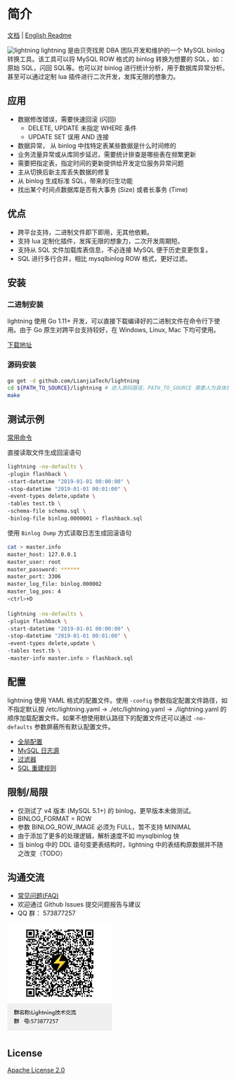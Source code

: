 # 简介

[文档](http://github.com/LianjiaTech/lightning/blob/master/doc/) | [English Readme](http://github.com/LianjiaTech/lightning/blob/master/README_EN.md)

![lightning](https://github.githubassets.com/images/icons/emoji/unicode/26a1.png) lightning 是由贝壳找房 DBA 团队开发和维护的一个 MySQL binlog 转换工具。该工具可以将 MySQL ROW 格式的 binlog 转换为想要的 SQL，如：原始 SQL，闪回 SQL等。也可以对 binlog 进行统计分析，用于数据库异常分析。甚至可以通过定制 lua 插件进行二次开发，发挥无限的想象力。

## 应用

* 数据修改错误，需要快速回滚 (闪回)
  * DELETE, UPDATE 未指定 WHERE 条件
  * UPDATE SET 误用 AND 连接
* 数据异常， 从 binlog 中找特定表某些数据是什么时间修的
* 业务流量异常或从库同步延迟，需要统计排查是哪些表在频繁更新
* 需要把指定表，指定时间的更新提供给开发定位服务异常问题
* 主从切换后新主库丢失数据的修复
* 从 binlog 生成标准 SQL，带来的衍生功能
* 找出某个时间点数据库是否有大事务 (Size) 或者长事务 (Time)

## 优点

* 跨平台支持，二进制文件即下即用，无其他依赖。
* 支持 lua 定制化插件，发挥无限的想象力，二次开发周期短。
* 支持从 SQL 文件加载库表信息，不必连接 MySQL 便于历史变更恢复。
* SQL 进行多行合并，相比 mysqlbinlog ROW 格式，更好过滤。

## 安装

### 二进制安装

lightning 使用 Go 1.11+ 开发，可以直接下载编译好的二进制文件在命令行下使用。由于 Go 原生对跨平台支持较好，在 Windows, Linux, Mac 下均可使用。

[下载地址](https://github.com/LianjiaTech/lightning/releases)

### 源码安装

```bash
go get -d github.com/LianjiaTech/lightning
cd ${PATH_TO_SOURCE}/lightning # 进入源码路径，PATH_TO_SOURCE 需要人为具体指定。
make
```

## 测试示例

[常用命令](http://github.com/LianjiaTech/lightning/blob/master/doc/cmd.md)

直接读取文件生成回滚语句

```bash
lightning -no-defaults \
-plugin flashback \
-start-datetime "2019-01-01 00:00:00" \
-stop-datetime "2019-01-01 00:01:00" \
-event-types delete,update \
-tables test.tb \
-schema-file schema.sql \
-binlog-file binlog.0000001 > flashback.sql
```

使用 `Binlog Dump` 方式读取日志生成回滚语句

```bash
cat > master.info
master_host: 127.0.0.1
master_user: root
master_password: ****** 
master_port: 3306
master_log_file: binlog.000002
master_log_pos: 4
<ctrl>+D

lightning -no-defaults \
-plugin flashback \
-start-datetime "2019-01-01 00:00:00" \
-stop-datetime "2019-01-01 00:01:00" \
-event-types delete,update \
-tables test.tb \
-master-info master.info > flashback.sql
```

## 配置

lightning 使用 YAML 格式的配置文件。使用 `-config` 参数指定配置文件路径，如不指定默认按 /etc/lightning.yaml -> ./etc/lightning.yaml -> ./lightning.yaml 的顺序加载配置文件。如果不想使用默认路径下的配置文件还可以通过 `-no-defaults` 参数屏蔽所有默认配置文件。

* [全局配置](http://github.com/LianjiaTech/lightning/blob/master/doc/global.md)
* [MySQL 日志源](http://github.com/LianjiaTech/lightning/blob/master/doc/mysql.md)
* [过滤器](http://github.com/LianjiaTech/lightning/blob/master/doc/filters.md)
* [SQL 重建规则](http://github.com/LianjiaTech/lightning/blob/master/doc/rebuild.md)

## 限制/局限

* 仅测试了 v4 版本 (MySQL 5.1+) 的 binlog，更早版本未做测试。
* BINLOG_FORMAT = ROW
* 参数 BINLOG_ROW_IMAGE 必须为 FULL，暂不支持 MINIMAL
* 由于添加了更多的处理逻辑，解析速度不如 mysqlbinlog 快
* 当 binlog 中的 DDL 语句变更表结构时，lightning 中的表结构原数据并不随之改变（TODO）

## 沟通交流

* [常见问题(FAQ)](http://github.com/LianjiaTech/lightning/blob/master/doc/FAQ.md)
* 欢迎通过 Github Issues 提交问题报告与建议
* QQ 群： 573877257

![QQ](http://github.com/LianjiaTech/lightning/raw/master/doc/qq_group.png)

## License

[Apache License 2.0](http://github.com/LianjiaTech/lightning/blob/master/LICENSE)
